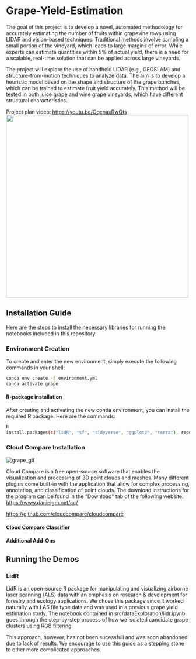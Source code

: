 # Grape-Yield-Estimation

The goal of this project is to develop a novel, automated methodology for accurately estimating 
the number of fruits within grapevine rows using LIDAR and vision-based techniques. 
Traditional methods involve sampling a small portion of the vineyard, which leads to large 
margins of error. While experts can estimate quantities within 5% of actual yield, there is a need 
for a scalable, real-time solution that can be applied across large vineyards. 

The project will explore the use of handheld LIDAR (e.g., GEOSLAM) and structure-from-motion 
techniques to analyze data. The aim is to develop a heuristic model based on the shape and 
structure of the grape bunches, which can be trained to estimate fruit yield accurately. This 
method will be tested in both juice grape and wine grape vineyards, which have different 
structural characteristics.

Project plan video:
https://youtu.be/OqcnaxRwQts
<br>
<img src="https://img.youtube.com/vi/OqcnaxRwQts/maxresdefault.jpg" width = 500>

## Installation Guide

Here are the steps to install the necessary libraries for running the notebooks included in this repository.

### Environment Creation
To create and enter the new environment, simply execute the following commands in your shell:

```bash
conda env create -f environment.yml
conda activate grape
```

#### R-package installation

After creating and activating the new conda environment, you can install the required R package. Here are the commands:

```bash
R
install.packages(c("lidR", "sf", "tidyverse", "ggplot2", "terra"), repos="https://cloud.r-project.org/")
```

### Cloud Compare Installation

![grape_gif](https://github.com/AlexanderGrunewald/Grape-Yield-Estimation/blob/main/src/dataExploration/media/animation3.gif)

Cloud Compare is a free open-source software that enables the visualization and processing of 3D point clouds and meshes. Many different plugins come built-in with the application that allow for complex processing, annotation, and classification of point clouds. The download instructions for the program can be found in the "Download" tab of the following website: https://www.danielgm.net/cc/

https://github.com/cloudcompare/cloudcompare

#### Cloud Compare Classifier

#### Additional Add-Ons

## Running the Demos

### LidR

LidR is an open-source R package for manipulating and visualizing airborne laser scanning (ALS) data with an emphasis on research & development for forestry and ecology applications. We chose this package since it worked naturally with LAS file type data and was used in a previous grape yield estimation study. The notebook contained in src/dataExploration/lidr.ipynb goes through the step-by-step process of how we isolated candidate grape clusters using RGB filtering.

This approach, however, has not been sucessfull and was soon abandoned due to lack of results. We encourage to use this guide as a stepping stone to other more complicated approaches. 
